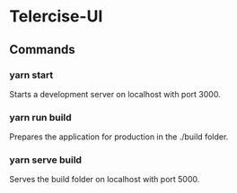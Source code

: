# Telercise-UI

## Commands

### yarn start
Starts a development server on localhost with port 3000.

### yarn run build
Prepares the application for production in the ./build folder.

### yarn serve build 
Serves the build folder on localhost with port 5000.